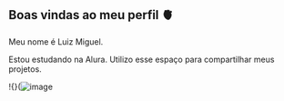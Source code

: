 ## Boas vindas ao meu perfil 🫀

Meu nome é Luiz Miguel.

Estou estudando na Alura.
Utilizo esse espaço para compartilhar meus projetos.



!{}(![image](https://github.com/user-attachments/assets/e761b376-f3cc-4cad-8c53-fca017ee6294)

